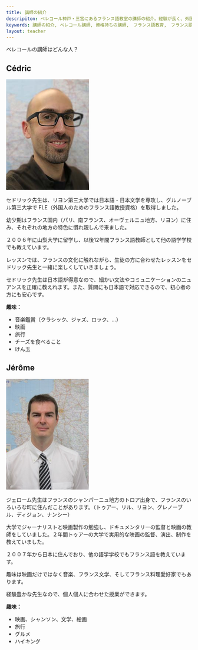 ```yaml
---
title: 講師の紹介
descripiton: ベレコール神戸・三宮にあるフランス語教室の講師の紹介。経験が長く、外国人のためのフランス語教授資格持ちの講師。フランスの文化に触れながら、生徒の方に合わせたレッスンを楽しくします。
keywords: 講師の紹介, ベレコール講師, 資格持ちの講師,　フランス語教育,　フランス語教える
layout: teacher
---
```


ベレコールの講師はどんな人？

Cédric
-------------------
![](/img/cedric.jpg)

セドリック先生は、リヨン第三大学では日本語・日本文学を専攻し、グルノーブル第三大学で FLE（外国人のためのフランス語教授資格）を取得しました。

幼少期はフランス国内（パリ、南フランス、オーヴェルニュ地方、リヨン）に住み、それぞれの地方の特色に慣れ親しんで来ました。

２００６年に山梨大学に留学し、以後12年間フランス語教師として他の語学学校でも教えています。

レッスンでは、フランスの文化に触れながら、生徒の方に合わせたレッスンをセドリック先生と一緒に楽しくしていきましょう。

セドリック先生は日本語が得意なので、細かい文法やコミュニケーションのニュアンスを正確に教えれます。また、質問にも日本語で対応できるので、初心者の方にも安心です。

**趣味：**


* 音楽鑑賞（クラシック、ジャズ、ロック、…）
* 映画
* 旅行
* チーズを食べること
* けん玉


Jérôme
-------------------
![](/img/jerome.jpg)

ジェローム先生はフランスのシャンパーニュ地方のトロア出身で、フランスのいろいろな町に住んだことがあります。（トゥアー、リル、リヨン、グレノーブル、ディジョン、ナンシー）

大学でジャーナリストと映画製作の勉強し、ドキュメンタリーの監督と映画の教師をしていました。２年間トゥアーの大学で実用的な映画の監督、演出、制作を教えていました。

２００７年から日本に住んでおり、他の語学学校でもフランス語を教えています。

趣味は映画だけではなく音楽、フランス文学、そしてフランス料理愛好家でもあります。

経験豊かな先生なので、個人個人に合わせた授業ができます。

**趣味：**

* 映画、シャンソン、文学、絵画
* 旅行
* グルメ
* ハイキング

<!-- /Profs -->
